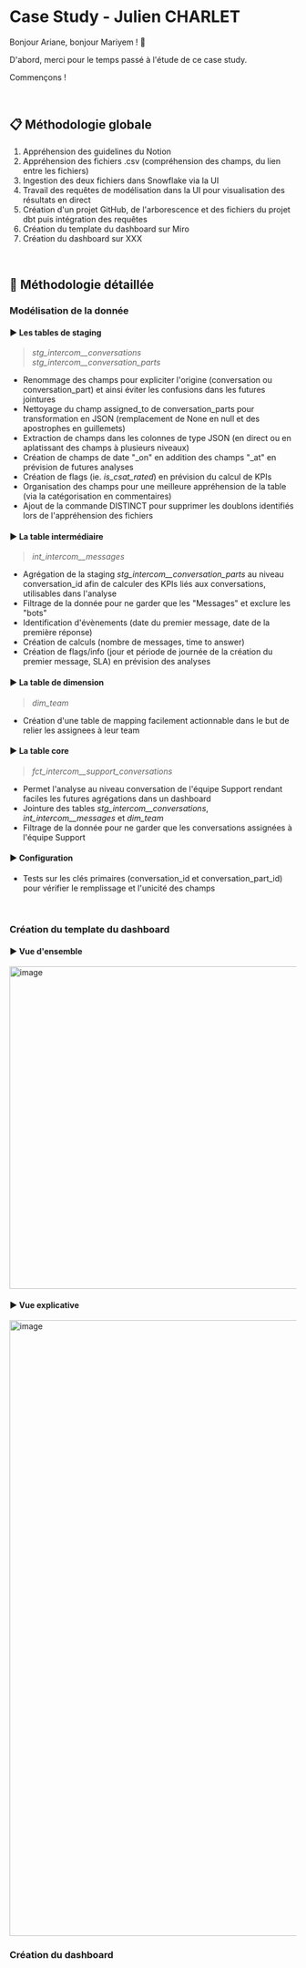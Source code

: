 # Case Study - Julien CHARLET

Bonjour Ariane, bonjour Mariyem ! 👋

D'abord, merci pour le temps passé à l'étude de ce case study.

Commençons !

<br />

## 📋 Méthodologie globale
1. Appréhension des guidelines du Notion
2. Appréhension des fichiers .csv (compréhension des champs, du lien entre les fichiers)
3. Ingestion des deux fichiers dans Snowflake via la UI
4. Travail des requêtes de modélisation dans la UI pour visualisation des résultats en direct
5. Création d'un projet GitHub, de l'arborescence et des fichiers du projet dbt puis intégration des requêtes
6. Création du template du dashboard sur Miro
7. Création du dashboard sur XXX

<br />

## 🔎 Méthodologie détaillée

### Modélisation de la donnée
#### ▶ Les tables de staging
> *stg_intercom__conversations*<br />
> *stg_intercom__conversation_parts*

- Renommage des champs pour expliciter l'origine (conversation ou conversation_part) et ainsi éviter les confusions dans les futures jointures
- Nettoyage du champ assigned_to de conversation_parts pour transformation en JSON (remplacement de None en null et des apostrophes en guillemets)
- Extraction de champs dans les colonnes de type JSON (en direct ou en aplatissant des champs à plusieurs niveaux)
- Création de champs de date "_on" en addition des champs "_at" en prévision de futures analyses
- Création de flags (ie. *is_csat_rated*) en prévision du calcul de KPIs
- Organisation des champs pour une meilleure appréhension de la table (via la catégorisation en commentaires)
- Ajout de la commande DISTINCT pour supprimer les doublons identifiés lors de l'appréhension des fichiers

#### ▶ La table intermédiaire
> *int_intercom__messages*

- Agrégation de la staging *stg_intercom__conversation_parts* au niveau conversation_id afin de calculer des KPIs liés aux conversations, utilisables dans l'analyse
- Filtrage de la donnée pour ne garder que les "Messages" et exclure les "bots"
- Identification d'évènements (date du premier message, date de la première réponse)
- Création de calculs (nombre de messages, time to answer)
- Création de flags/info (jour et période de journée de la création du premier message, SLA) en prévision des analyses

#### ▶ La table de dimension
> *dim_team*

- Création d'une table de mapping facilement actionnable dans le but de relier les assignees à leur team

#### ▶ La table core
> *fct_intercom__support_conversations*

- Permet l'analyse au niveau conversation de l'équipe Support rendant faciles les futures agrégations dans un dashboard
- Jointure des tables *stg_intercom__conversations*, *int_intercom__messages* et *dim_team*
- Filtrage de la donnée pour ne garder que les conversations assignées à l'équipe Support

#### ▶ Configuration

- Tests sur les clés primaires (conversation_id et conversation_part_id) pour vérifier le remplissage et l'unicité des champs

<br />


### Création du template du dashboard

#### ▶ Vue d'ensemble
<img width="566" alt="image" src="https://github.com/user-attachments/assets/9e7f118f-943b-4089-bb3b-6f53a678d084" /> 

<br />

#### ▶ Vue explicative
<img width="1081" alt="image" src="https://github.com/user-attachments/assets/39393dbc-e676-43ec-af83-6b1ec12b9993" />

<br />

### Création du dashboard
